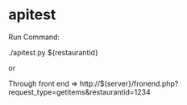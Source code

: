 # apitest

Run  Command:

./apitest.py ${restaurantid}

or 

Through front end => http://$(server}/fronend.php?request_type=getitems&restaurantid=1234
